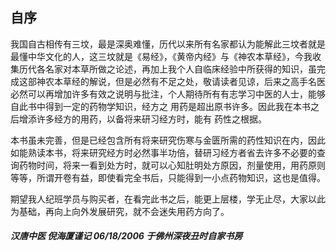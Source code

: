 ## 自序
   
我国自古相传有三坟，最是深奥难懂，历代以来所有名家都认为能解此三坟者就是最懂中华文化的人，这三坟就是《易经》，《黄帝内经》与《神农本草经》，今我收集历代各名家对本草所做之论述，再加上我个人自临床经验中所获得的知识，虽完成这部神农本草经的解说，但是必然有不足之处，敬请读者见谅，后来之高手名医必然可以再增加许多有效之说明与批注，个人期待所有有志学习中医的人士，能够自此书中得到一定的药物学知识，经方之
用药是超出原书许多。因此我在本书之后增添许多经方的用药，以备将来研习经方时，能有
药性之根据。

本书虽未完善，但是已经包含所有将来研究伤寒与金匮所需的药性知识在内，因此如能熟读本书，将来研究经方时必然事半功倍，替研习经方者省去许多不必要的查询药物时间，将来一看到处方时，就可以心知肚明处方原因，剂量使用，用药原则等等，所谓开卷有益，即使看完全书后，只能得到一小点药物知识，这也是值得。

期望我人纪班学员与购买者，在看完此书之后，能更上层楼，学无止尽，大家以此为基础，再向上向外发展研究，就不会迷失用药方向了。


##### 汉唐中医 倪海厦谨记 06/18/2006 于佛州深夜丑时自家书房